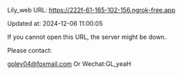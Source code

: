Lily_web URL: https://222f-61-165-102-156.ngrok-free.app

Updated at: 2024-12-06 11:00:05

If you cannot open this URL, the server might be down.

Please contact: 

goley04@foxmail.com Or Wechat:GL_yeaH